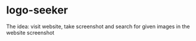 logo-seeker
===========

The idea: visit website, take screenshot and search for given images in the website screenshot